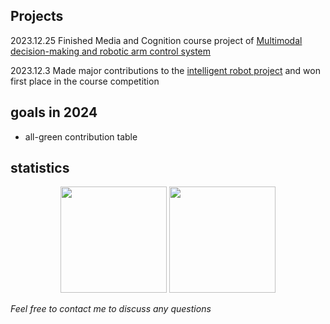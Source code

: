 ## Projects

2023.12.25 Finished Media and Cognition course project of [Multimodal decision-making and robotic arm control system](https://github.com/Code-319/media-recognition-project-2023)

2023.12.3 Made major contributions to the [intelligent robot project](https://github.com/wihn2021/smart-robot) and won first place in the course competition

## goals in 2024

- all-green contribution table

## statistics

<div align="center">
<span>  </span>
<img height="170px" src="https://github-readme-stats.vercel.app/api?username=wihn2021&count_private=true" /><span>  </span><img height="170px" src="https://github-readme-stats.vercel.app/api/top-langs/?username=wihn2021" />
<span>  </span>
</div>
<!---
wihn2021/wihn2021 is a ✨ special ✨ repository because its `README.md` (this file) appears on your GitHub profile.
You can click the Preview link to take a look at your changes.
--->

*Feel free to contact me to discuss any questions*
